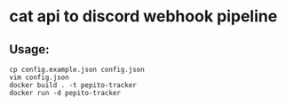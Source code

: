 # cat api to discord webhook pipeline


## Usage:

```
cp config.example.json config.json
vim config.json
docker build . -t pepito-tracker
docker run -d pepito-tracker
```
